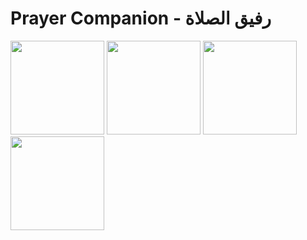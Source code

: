 # Prayer Companion - رفيق الصلاة

<img src="https://github.com/Prayer-Companion/PrayerCompanionAndroid/assets/29174647/09648895-cbcd-4153-b18a-467e02360307" width="150px"/>
<img src="https://github.com/Prayer-Companion/PrayerCompanionAndroid/assets/29174647/4d6d3f7f-03a1-45ec-9c4a-6a98df47e484" width="150px"/>
<img src="https://github.com/Prayer-Companion/PrayerCompanionAndroid/assets/29174647/8ec0fc2c-03a0-4eaa-b4ad-245a78f6910e" width="150px"/>
<img src="https://github.com/Prayer-Companion/PrayerCompanionAndroid/assets/29174647/d401c837-ef27-4ca6-a556-f7fa622c4ba7" width="150px"/>
